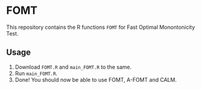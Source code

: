 # FOMT 

This repository contains the R functions `FOMT` for Fast Optimal Monontonicity Test. 

## Usage
1. Download `FOMT.R` and `main_FOMT.R` to the same.
2. Run `main_FOMT.R`.
3. Done! You should now be able to use FOMT, A-FOMT and CALM.
